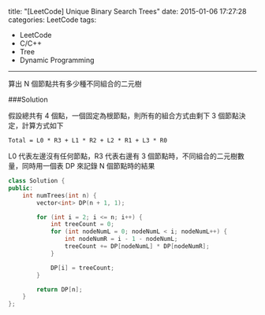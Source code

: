 title: "[LeetCode] Unique Binary Search Trees"
date: 2015-01-06 17:27:28
categories: LeetCode
tags:
- LeetCode
- C/C++
- Tree
- Dynamic Programming
---
算出 N 個節點共有多少種不同組合的二元樹

<!-- more -->

###Solution

假設總共有 4 個點，一個固定為根節點，則所有的組合方式由剩下 3 個節點決定，計算方式如下

`Total = L0 * R3 + L1 * R2 + L2 * R1 + L3 * R0`

L0 代表左邊沒有任何節點，R3 代表右邊有 3 個節點時，不同組合的二元樹數量，同時用一個表 DP 來記錄 N 個節點時的結果

``` c++
class Solution {
public:
    int numTrees(int n) {
        vector<int> DP(n + 1, 1);

        for (int i = 2; i <= n; i++) {
            int treeCount = 0;
            for (int nodeNumL = 0; nodeNumL < i; nodeNumL++) {
                int nodeNumR = i - 1 - nodeNumL;
                treeCount += DP[nodeNumL] * DP[nodeNumR];
            }

            DP[i] = treeCount;
        }

        return DP[n];
    }
};
```
